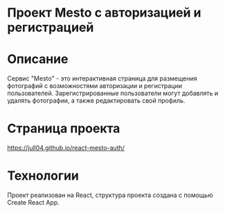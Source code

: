 # Проект Mesto с авторизацией и регистрацией 
# Описание
Сервис "Mesto" - это интерактивная страница для размещения фотографий с возможностями авторизации и регистрации пользователей. Зарегистрированные пользователи могут добавлять и удалять фотографии, а также редактировать свой профиль.

# Страница проекта
https://jull04.github.io/react-mesto-auth/

# Технологии
Проект реализован на React, структура проекта создана с помощью Create React App.